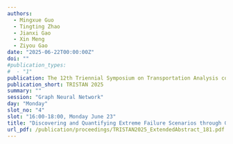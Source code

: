 ```yaml
---
authors:
  - Mingxue Guo
  - Tingting Zhao
  - Jianxi Gao
  - Xin Meng
  - Ziyou Gao
date: "2025-06-22T00:00:00Z"
doi: ""
#publication_types:
#  - "1"
publication: The 12th Triennial Symposium on Transportation Analysis conference
publication_short: TRISTAN 2025
summary: ""
session: "Graph Neural Network"
day: "Monday"
slot_no: "4"
slot: "16:00-18:00, Monday June 23"
title: "Discovering and Quantifying Extreme Failure Scenarios through Graph Learning for Road Transportation Systems"
url_pdf: /publication/proceedings/TRISTAN2025_ExtendedAbstract_181.pdf
---
```

